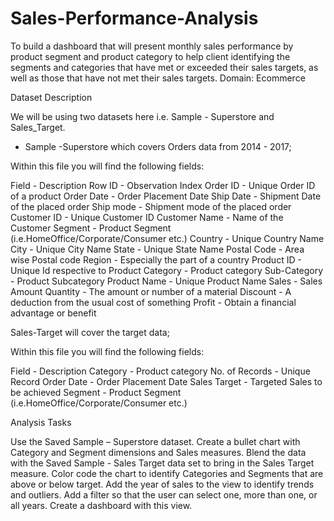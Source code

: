 # Sales-Performance-Analysis
To build a dashboard that will present monthly sales performance by product segment and product category to help client identifying the segments and categories that have met or exceeded their sales targets, as well as those that have not met their sales targets. 
Domain: Ecommerce

Dataset Description

We will be using two datasets here i.e. Sample - Superstore and Sales_Target.

* Sample -Superstore which covers Orders data from 2014 - 2017;

Within this file you will find the following fields:

Field - 	Description
Row ID -	Observation Index
Order ID -	Unique Order ID of a product
Order Date -	Order Placement Date
Ship Date	- Shipment Date of the placed order
Ship mode	- Shipment mode of the placed order
Customer ID	- Unique Customer ID
Customer Name	- Name of the Customer
Segment -	Product Segment (i.e.HomeOffice/Corporate/Consumer etc.)
Country	- Unique Country Name
City	- Unique City Name
State	- Unique State Name
Postal Code -	Area wise Postal code
Region	- Especially the part of a country
Product ID -	Unique Id respective to Product
Category -	Product category
Sub-Category -	Product Subcategory
Product Name	- Unique Product Name
Sales -	Sales Amount
Quantity -	The amount or number of a material
Discount -	A deduction from the usual cost of something
Profit -	Obtain a financial advantage or benefit

 Sales-Target will cover the target data;


Within this file you will find the following fields:

Field - 	Description
Category	- Product category
No. of Records -	Unique Record
Order Date -	Order Placement Date
Sales Target -	Targeted Sales to be achieved 
Segment -	Product Segment (i.e.HomeOffice/Corporate/Consumer etc.)
 


Analysis Tasks

Use the Saved Sample – Superstore dataset. 
Create a bullet chart with Category and Segment dimensions and Sales measures. 
Blend the data with the Saved Sample - Sales Target data set to bring in the Sales Target measure. 
Color code the chart to identify Categories and Segments that are above or below target. 
Add the year of sales to the view to identify trends and outliers. 
Add a filter so that the user can select one, more than one, or all years. 
Create a dashboard with this view.
 
